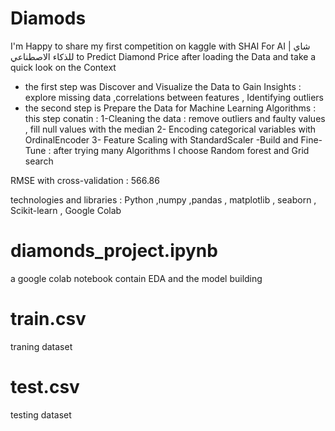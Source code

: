 # Diamods
I'm Happy to share my first competition on kaggle with SHAI For AI | شاي للذكاء الاصطناعي  to Predict Diamond Price
after loading the Data and take a quick look on the Context
- the first step was Discover and Visualize the Data to Gain Insights :
explore missing data ,correlations between features , Identifying outliers
- the second step is Prepare the Data for Machine Learning Algorithms :
this step conatin :
1-Cleaning the data :
remove outliers and faulty values , fill null values with the median
2- Encoding categorical variables with OrdinalEncoder
3- Feature Scaling with StandardScaler
-Build and Fine-Tune :
after trying many Algorithms I choose Random forest and Grid search

RMSE with cross-validation : 566.86

technologies and libraries :
Python ,numpy ,pandas , matplotlib , seaborn , Scikit-learn , Google Colab
# diamonds_project.ipynb
a google colab notebook contain EDA and the model building 
# train.csv
traning dataset
# test.csv
testing dataset
